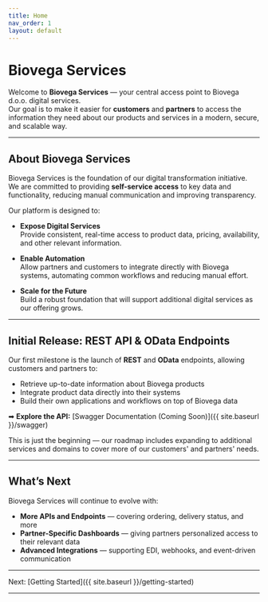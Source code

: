 ```yaml
---
title: Home
nav_order: 1
layout: default
---
```


# Biovega Services

Welcome to **Biovega Services** — your central access point to Biovega d.o.o. digital services.  
Our goal is to make it easier for **customers** and **partners** to access the information they need about our products and services in a modern, secure, and scalable way.

---

## About Biovega Services

Biovega Services is the foundation of our digital transformation initiative.  
We are committed to providing **self-service access** to key data and functionality, reducing manual communication and improving transparency.

Our platform is designed to:

- **Expose Digital Services**  
  Provide consistent, real-time access to product data, pricing, availability, and other relevant information.

- **Enable Automation**  
  Allow partners and customers to integrate directly with Biovega systems, automating common workflows and reducing manual effort.

- **Scale for the Future**  
  Build a robust foundation that will support additional digital services as our offering grows.

---

## Initial Release: REST API & OData Endpoints

Our first milestone is the launch of **REST** and **OData** endpoints, allowing customers and partners to:

- Retrieve up-to-date information about Biovega products  
- Integrate product data directly into their systems  
- Build their own applications and workflows on top of Biovega data  

➡ **Explore the API:** [Swagger Documentation (Coming Soon)]({{ site.baseurl }}/swagger)

This is just the beginning — our roadmap includes expanding to additional services and domains to cover more of our customers' and partners' needs.

---

## What’s Next

Biovega Services will continue to evolve with:

- **More APIs and Endpoints** — covering ordering, delivery status, and more  
- **Partner-Specific Dashboards** — giving partners personalized access to their relevant data  
- **Advanced Integrations** — supporting EDI, webhooks, and event-driven communication  

---

Next: [Getting Started]({{ site.baseurl }}/getting-started)

---
